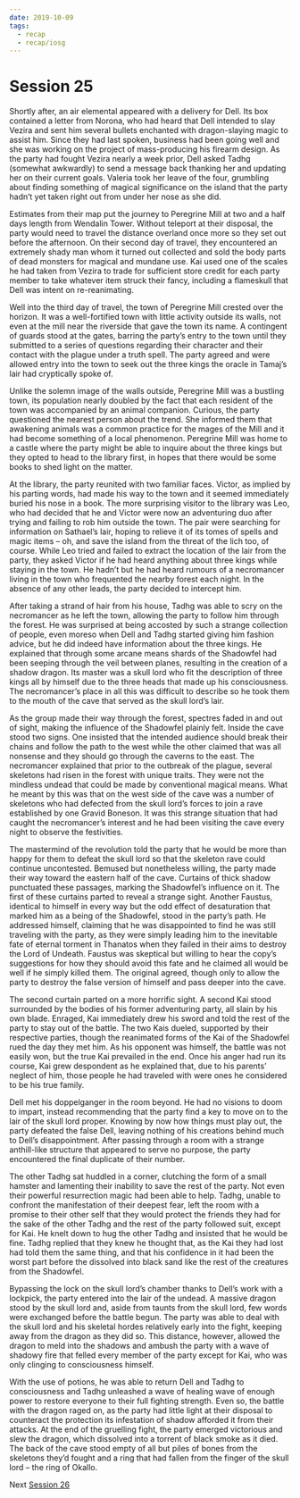 ```yaml
---
date: 2019-10-09
tags:
  - recap
  - recap/iosg
---
```

# Session 25

Shortly after, an air elemental appeared with a delivery for Dell. Its box contained a letter from Norona, who had heard that Dell intended to slay Vezira and sent him several bullets enchanted with dragon-slaying magic to assist him. Since they had last spoken, business had been going well and she was working on the project of mass-producing his firearm design. As the party had fought Vezira nearly a week prior, Dell asked Tadhg (somewhat awkwardly) to send a message back thanking her and updating her on their current goals. Valeria took her leave of the four, grumbling about finding something of magical significance on the island that the party hadn’t yet taken right out from under her nose as she did.

Estimates from their map put the journey to Peregrine Mill at two and a half days length from Wendalin Tower. Without teleport at their disposal, the party would need to travel the distance overland once more so they set out before the afternoon. On their second day of travel, they encountered an extremely shady man whom it turned out collected and sold the body parts of dead monsters for magical and mundane use. Kai used one of the scales he had taken from Vezira to trade for sufficient store credit for each party member to take whatever item struck their fancy, including a flameskull that Dell was intent on re-reanimating.

Well into the third day of travel, the town of Peregrine Mill crested over the horizon. It was a well-fortified town with little activity outside its walls, not even at the mill near the riverside that gave the town its name. A contingent of guards stood at the gates, barring the party’s entry to the town until they submitted to a series of questions regarding their character and their contact with the plague under a truth spell. The party agreed and were allowed entry into the town to seek out the three kings the oracle in Tamaj’s lair had cryptically spoke of.

Unlike the solemn image of the walls outside, Peregrine Mill was a bustling town, its population nearly doubled by the fact that each resident of the town was accompanied by an animal companion. Curious, the party questioned the nearest person about the trend. She informed them that awakening animals was a common practice for the mages of the Mill and it had become something of a local phenomenon. Peregrine Mill was home to a castle where the party might be able to inquire about the three kings but they opted to head to the library first, in hopes that there would be some books to shed light on the matter.

At the library, the party reunited with two familiar faces. Victor, as implied by his parting words, had made his way to the town and it seemed immediately buried his nose in a book. The more surprising visitor to the library was Leo, who had decided that he and Victor were now an adventuring duo after trying and failing to rob him outside the town. The pair were searching for information on Sathael’s lair, hoping to relieve it of its tomes of spells and magic items – oh, and save the island from the threat of the lich too, of course. While Leo tried and failed to extract the location of the lair from the party, they asked Victor if he had heard anything about three kings while staying in the town. He hadn’t but he had heard rumours of a necromancer living in the town who frequented the nearby forest each night. In the absence of any other leads, the party decided to intercept him.

After taking a strand of hair from his house, Tadhg was able to scry on the necromancer as he left the town, allowing the party to follow him through the forest. He was surprised at being accosted by such a strange collection of people, even moreso when Dell and Tadhg started giving him fashion advice, but he did indeed have information about the three kings. He explained that through some arcane means shards of the Shadowfel had been seeping through the veil between planes, resulting in the creation of a shadow dragon. Its master was a skull lord who fit the description of three kings all by himself due to the three heads that made up his consciousness. The necromancer’s place in all this was difficult to describe so he took them to the mouth of the cave that served as the skull lord’s lair.

As the group made their way through the forest, spectres faded in and out of sight, making the influence of the Shadowfel plainly felt. Inside the cave stood two signs. One insisted that the intended audience should break their chains and follow the path to the west while the other claimed that was all nonsense and they should go through the caverns to the east. The necromancer explained that prior to the outbreak of the plague, several skeletons had risen in the forest with unique traits. They were not the mindless undead that could be made by conventional magical means. What he meant by this was that on the west side of the cave was a number of skeletons who had defected from the skull lord’s forces to join a rave established by one Gravid Boneson. It was this strange situation that had caught the necromancer’s interest and he had been visiting the cave every night to observe the festivities.

The mastermind of the revolution told the party that he would be more than happy for them to defeat the skull lord so that the skeleton rave could continue uncontested. Bemused but nonetheless willing, the party made their way toward the eastern half of the cave. Curtains of thick shadow punctuated these passages, marking the Shadowfel’s influence on it. The first of these curtains parted to reveal a strange sight. Another Faustus, identical to himself in every way but the odd effect of desaturation that marked him as a being of the Shadowfel, stood in the party’s path. He addressed himself, claiming that he was disappointed to find he was still traveling with the party, as they were simply leading him to the inevitable fate of eternal torment in Thanatos when they failed in their aims to destroy the Lord of Undeath. Faustus was skeptical but willing to hear the copy’s suggestions for how they should avoid this fate and he claimed all would be well if he simply killed them. The original agreed, though only to allow the party to destroy the false version of himself and pass deeper into the cave.

The second curtain parted on a more horrific sight. A second Kai stood surrounded by the bodies of his former adventuring party, all slain by his own blade. Enraged, Kai immediately drew his sword and told the rest of the party to stay out of the battle. The two Kais dueled, supported by their respective parties, though the reanimated forms of the Kai of the Shadowfel rued the day they met him. As his opponent was himself, the battle was not easily won, but the true Kai prevailed in the end. Once his anger had run its course, Kai grew despondent as he explained that, due to his parents’ neglect of him, those people he had traveled with were ones he considered to be his true family.

Dell met his doppelganger in the room beyond. He had no visions to doom to impart, instead recommending that the party find a key to move on to the lair of the skull lord proper. Knowing by now how things must play out, the party defeated the false Dell, leaving nothing of his creations behind much to Dell’s disappointment. After passing through a room with a strange anthill-like structure that appeared to serve no purpose, the party encountered the final duplicate of their number.

The other Tadhg sat huddled in a corner, clutching the form of a small hamster and lamenting their inability to save the rest of the party. Not even their powerful resurrection magic had been able to help. Tadhg, unable to confront the manifestation of their deepest fear, left the room with a promise to their other self that they would protect the friends they had for the sake of the other Tadhg and the rest of the party followed suit, except for Kai. He knelt down to hug the other Tadhg and insisted that he would be fine. Tadhg replied that they knew he thought that, as the Kai they had lost had told them the same thing, and that his confidence in it had been the worst part before the dissolved into black sand like the rest of the creatures from the Shadowfel.

Bypassing the lock on the skull lord’s chamber thanks to Dell’s work with a lockpick, the party entered into the lair of the undead. A massive dragon stood by the skull lord and, aside from taunts from the skull lord, few words were exchanged before the battle begun. The party was able to deal with the skull lord and his skeletal hordes relatively early into the fight, keeping away from the dragon as they did so. This distance, however, allowed the dragon to meld into the shadows and ambush the party with a wave of shadowy fire that felled every member of the party except for Kai, who was only clinging to consciousness himself.

With the use of potions, he was able to return Dell and Tadhg to consciousness and Tadhg unleashed a wave of healing wave of enough power to restore everyone to their full fighting strength. Even so, the battle with the dragon raged on, as the party had little light at their disposal to counteract the protection its infestation of shadow afforded it from their attacks. At the end of the gruelling fight, the party emerged victorious and slew the dragon, which dissolved into a torrent of black smoke as it died. The back of the cave stood empty of all but piles of bones from the skeletons they’d fought and a ring that had fallen from the finger of the skull lord – the ring of Okallo.

Next
[Session 26](Recaps/Isle%20of%20Sleepless%20Graves/Session%2026.md)